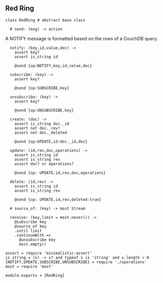 Red Ring
--------

    class RedRing # abstract base class

      # send: (msg) -> action

A NOTIFY message is formatted based on the rows of a CouchDB query.

      notify: (key,id,value,doc) ->
        assert key?
        assert is_string id

        @send {op:NOTIFY,key,id,value,doc}

      subscribe: (key) ->
        assert key?

        @send {op:SUBSCRIBE,key}

      unsubscribe: (key) ->
        assert key?

        @send {op:UNSUBSCRIBE,key}

      create: (doc) ->
        assert is_string doc._id
        assert not doc._rev?
        assert not doc._deleted

        @send {op:UPDATE,id:doc._id,doc}

      update: (id,rev,doc,operations) ->
        assert is_string id
        assert is_string rev
        assert doc? or operations?

        @send {op: UPDATE,id,rev,doc,operations}

      delete: (id,rev) ->
        assert is_string id
        assert is_string rev

        @send {op: UPDATE,id,rev,deleted:true}

      # source_of: (key) -> most Stream

      receive: (key,limit = most.never()) ->
        @subscribe key
        @source_of key
        .until limit
        .continueWith =>
          @unsubscribe key
          most.empty()

    assert = require 'minimalistic-assert'
    is_string = (x) -> x? and typeof x is 'string' and x.length > 0
    {NOTIFY,UPDATE,SUBSCRIBE,UNSUBSCRIBE} = require './operations'
    most = require 'most'

    module.exports = {RedRing}
